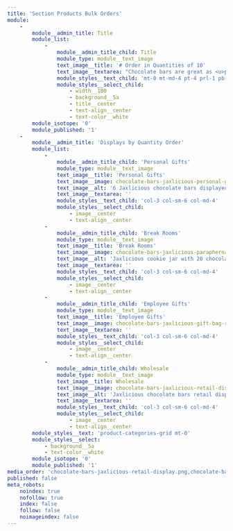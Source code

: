 ```yaml
---
title: 'Section Products Bulk Orders'
module:
    -
        module__admin_title: Title
        module_list:
            -
                module__admin_title_child: Title
                module_type: module__text_image
                text_image__title: '# Order in Quantities of 10'
                text_image__textarea: "Chocolate bars are great as <u>personal</u> and <u>corporate</u> gifts.\r\n\r\nThey are also available to <u>wholesale</u> resellers."
                module_styles__text_child: 'mt-0 mt-md-4 pt-4 prl-1 pb-1 pt-md-2 mb-0'
                module_styles__select_child:
                    - width__100
                    - background__5a
                    - title__center
                    - text-align__center
                    - text-color__white
        module_isotope: '0'
        module_published: '1'
    -
        module__admin_title: 'Displays by Quantity Order'
        module_list:
            -
                module__admin_title_child: 'Personal Gifts'
                module_type: module__text_image
                text_image__title: 'Personal Gifts'
                text_image__image: chocolate-bars-jaxlicious-personal-gift-set-white-tissue-paper.png
                text_image__alt: '6 Jaxlicious chocolate bars displayed in red tissue paper and ribbon'
                text_image__textarea: ''
                module_styles__text_child: 'col-3 col-sm-6 col-md-4'
                module_styles__select_child:
                    - image__center
                    - text-align__center
            -
                module__admin_title_child: 'Break Rooms'
                module_type: module__text_image
                text_image__title: 'Break Rooms'
                text_image__image: chocolate-bars-jaxlicious-paraphernalia-breakroom.jpg
                text_image__alt: 'Jaxlicious cookie jar with 20 chocolate bars'
                text_image__textarea: ''
                module_styles__text_child: 'col-3 col-sm-6 col-md-4'
                module_styles__select_child:
                    - image__center
                    - text-align__center
            -
                module__admin_title_child: 'Employee Gifts'
                module_type: module__text_image
                text_image__title: 'Employee Gifts'
                text_image__image: chocolate-bars-jaxlicious-gift-bag-red.png
                text_image__textarea: ''
                module_styles__text_child: 'col-3 col-sm-6 col-md-4'
                module_styles__select_child:
                    - image__center
                    - text-align__center
            -
                module__admin_title_child: Wholesale
                module_type: module__text_image
                text_image__title: Wholesale
                text_image__image: chocolate-bars-jaxlicious-retail-display.png
                text_image__alt: 'Jaxlicious chocolate bars retail display'
                text_image__textarea: ''
                module_styles__text_child: 'col-3 col-sm-6 col-md-4'
                module_styles__select_child:
                    - image__center
                    - text-align__center
        module_styles__text: 'product-categories-grid mt-0'
        module_styles__select:
            - background__5a
            - text-color__white
        module_isotope: '0'
        module_published: '1'
media_order: 'chocolate-bars-jaxlicious-retail-display.png,chocolate-bars-jaxlicious-gift-bag-red.png,chocolate-bars-jaxlicious-paraphernalia-breakroom.jpg,chocolate-bars-jaxlicious-mug-black-white.png,chocolate-bars-jaxlicious-personal-gift-set-mug-6-bars.png,chocolate-bars-jaxlicious-personal-gift-set-white-tissue-paper.png'
published: false
meta_robots:
    noindex: true
    nofollow: true
    index: false
    follow: false
    noimageindex: false
---
```


